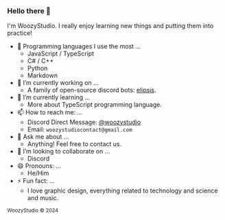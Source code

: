 ### Hello there 👋

I'm WoozyStudio. I really enjoy learning new things and putting them into practice!

- 🧰 Programming languages I use the most ...
  - JavaScript / TypeScript
  - C# / C++
  - Python
  - Markdown
- 🔭 I’m currently working on ...
  - A family of open-source discord bots: [elipsis](https://github.com/woozystudio/elipsis).
- 🌱 I’m currently learning ... 
  - More about TypeScript programming language.
- 📫 How to reach me: ...
  - Discord Direct Message: [@woozystudio](https://discord.com/users/869583777884667964)
  - Email: `woozystudiocontact@gmail.com`
- 💬 Ask me about ...
  - Anything! Feel free to contact us.
- 👯 I’m looking to collaborate on ...
  - Discord
- 😄 Pronouns: ...
  - He/Him
- ⚡ Fun fact: ...
  - I love graphic design, everything related to technology and science and music.

<sub>WoozyStudio © 2024</sub>
